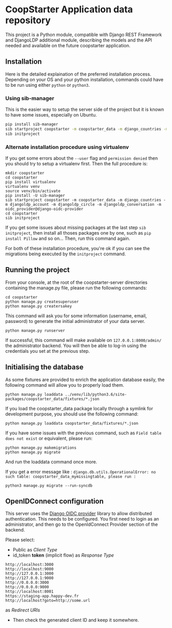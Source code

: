 # CoopStarter Application data repository

This project is a Python module, compatible with Django REST Framework and DjangoLDP additional module, describing the models and the API needed and available on the future coopstarter application.

## Installation

Here is the detailed explaination of the preferred installation process.
Depending on your OS and your python installation, commands could have to be run using either `python` or `python3`.

### Using sib-manager

This is the easier way to setup the server side of the project but it is known to have some issues, especially on Ubuntu.

```sh
pip install sib-manager
sib startproject coopstarter -m coopstarter_data -m django_countries -m djangoldp_account -m djangoldp_circle -m djangoldp_conversation -m oidc_provider@django-oidc-provider
sib initproject
```

### Alternate installation procedure using virtualenv

If you get some errors about the `--user` flag and `permission denied` then you should try to setup a virtualenv first.
Then the full procedure is:

```
mkdir coopstarter
cd coopstarter
pip install virtualenv
virtualenv venv
source venv/bin/activate
pip install -U sib-manager
sib startproject coopstarter -m coopstarter_data -m django_countries -m djangoldp_account -m djangoldp_circle -m djangoldp_conversation -m oidc_provider@django-oidc-provider
cd coopstarter
sib initproject
```

If you get some issues about missing packages at the last step `sib initproject`, then install all thoses packages one by one, such as `pip install Pillow` and so on... Then, run this command again.

For both of these installation procedure, you're ok if you can see the migrations being executed by the `initproject` command.

## Running the project

From your console, at the root of the coopstarter-server directories containing the manage.py file, please run the following commands:

```
cd coopstarter
python manage.py createsuperuser
python manage.py creatersakey
```

This command will ask you for some information (username, email, password) to generate the initial administrator of your data server.

```
python manage.py runserver
```

If successful, this command will make available on `127.0.0.1:8000/admin/` the administrator backend. You will then be able to log-in using the credentials you set at the previous step.

## Initialising the database

As some fixtures are provided to enrich the application database easily, the following command will allow you to properly load them.

```
python manage.py loaddata ../venv/lib/python3.6/site-packages/coopstarter_data/fixtures/*.json
```

If you load the coopstarter_data package locally through a symlink for development purpose, you should use the following command:

```
python manage.py loaddata coopstarter_data/fixtures/*.json
```

If you have some issues with the previous command, such as `Field table does not exist` or equivalent, please run:

```
python manage.py makemigrations
python manage.py migrate
```

And run the loaddata command once more.



If you get a error message like : `django.db.utils.OperationalError: no such table: coopstarter_data_mymissingtable, please run : 
`

```
python3 manage.py migrate --run-syncdb
```

## OpenIDConnect configuration

This server uses the [Django OIDC provider](https://django-oidc-provider.readthedocs.io/en/latest/sections/installation.html) library to allow distributed authentication. 
This needs to be configured. You first need to login as an administrator, and then go to the OpenIdConnect Provider section of the backend.

Please select:

- Public as *Client Type*
- id_token **token** (implicit flow) as *Response Type* 
```
http://localhost:3000
http://localhost:9000
http://127.0.0.1:3000
http://127.0.0.1:9000
http://0.0.0.0:3000
http://0.0.0.0:9000
http://localhost:8001
https://staging-app.happy-dev.fr
http://localhost?goto=http://some.url
```
as *Redirect URIs*
- Then check the generated client ID and keep it somewhere.